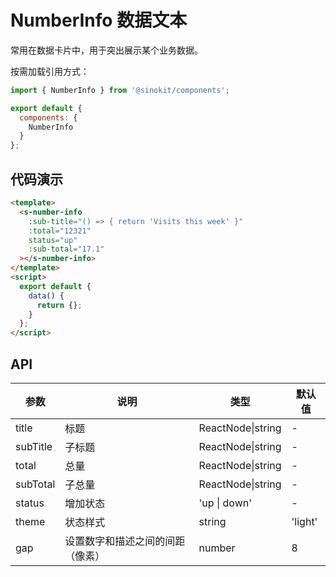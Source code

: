 # NumberInfo 数据文本

常用在数据卡片中，用于突出展示某个业务数据。

按需加载引用方式：

```javascript
import { NumberInfo } from '@sinokit/components';

export default {
  components: {
    NumberInfo
  }
};
```

## 代码演示

```html
<template>
  <s-number-info
    :sub-title="() => { return 'Visits this week' }"
    :total="12321"
    status="up"
    :sub-total="17.1"
  ></s-number-info>
</template>
<script>
  export default {
    data() {
      return {};
    }
  };
</script>
```

## API

| 参数     | 说明                             | 类型              | 默认值  |
| -------- | -------------------------------- | ----------------- | ------- |
| title    | 标题                             | ReactNode\|string | -       |
| subTitle | 子标题                           | ReactNode\|string | -       |
| total    | 总量                             | ReactNode\|string | -       |
| subTotal | 子总量                           | ReactNode\|string | -       |
| status   | 增加状态                         | 'up \| down'      | -       |
| theme    | 状态样式                         | string            | 'light' |
| gap      | 设置数字和描述之间的间距（像素） | number            | 8       |
